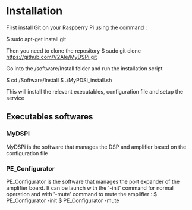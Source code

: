 # Installation
First install Git on your Raspberry Pi using the command :

$ sudo apt-get install git

Then you need to clone the repository
$ sudo git clone https://github.com/V2Ale/MyDSPi.git

Go into the /software/Install folder and run the installation script

$ cd <yourdir>/Software/Install
$ ./MyPDSi_install.sh


This will install the relevant executables, configuration file and setup the service

## Executables softwares
### MyDSPi

MyDSPi is the software that manages the DSP and amplifier based on the configuration file


### PE_Configurator

PE_Configurator is the software that manages the port expander of the amplifier board. It can be launch with the '-init' command for normal operation and with '-mute' command to mute the amplifier :
$ PE_Configurator -init
$ PE_Configurator -mute
